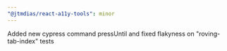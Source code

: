 ```yaml
---
"@jtmdias/react-a11y-tools": minor
---
```


Added new cypress command pressUntil and fixed flakyness on "roving-tab-index" tests
